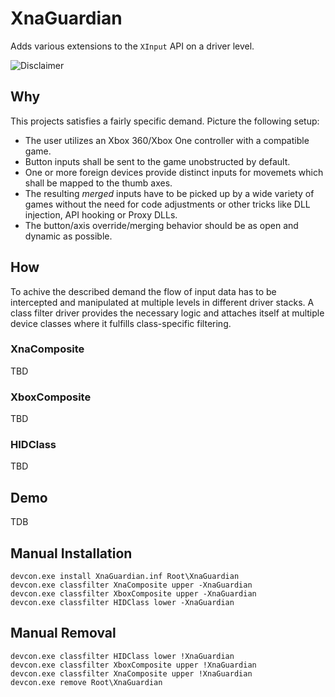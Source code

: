 # XnaGuardian
Adds various extensions to the `XInput` API on a driver level.

![Disclaimer](http://nefarius.at/public/Alpha-Disclaimer.png)

## Why
This projects satisfies a fairly specific demand. Picture the following setup:
 * The user utilizes an Xbox 360/Xbox One controller with a compatible game.
 * Button inputs shall be sent to the game unobstructed by default.
 * One or more foreign devices provide distinct inputs for movemets which shall be mapped to the thumb axes.
 * The resulting *merged* inputs have to be picked up by a wide variety of games without the need for code adjustments or other tricks like DLL injection, API hooking or Proxy DLLs.
 * The button/axis override/merging behavior should be as open and dynamic as possible.

## How
To achive the described demand the flow of input data has to be intercepted and manipulated at multiple levels in different driver stacks. A class filter driver provides the necessary logic and attaches itself at multiple device classes where it fulfills class-specific filtering.

### XnaComposite
TBD

### XboxComposite
TBD

### HIDClass
TBD

## Demo
TDB

## Manual Installation
```
devcon.exe install XnaGuardian.inf Root\XnaGuardian
devcon.exe classfilter XnaComposite upper -XnaGuardian
devcon.exe classfilter XboxComposite upper -XnaGuardian
devcon.exe classfilter HIDClass lower -XnaGuardian
```

## Manual Removal
```
devcon.exe classfilter HIDClass lower !XnaGuardian
devcon.exe classfilter XboxComposite upper !XnaGuardian
devcon.exe classfilter XnaComposite upper !XnaGuardian
devcon.exe remove Root\XnaGuardian
```


